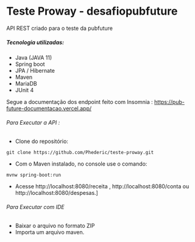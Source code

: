 # Teste Proway - desafiopubfuture

API REST criado para o teste da pubfuture

##### Tecnologia utilizadas:
- Java (JAVA 11)
- Spring boot
- JPA / Hibernate
- Maven
- MariaDB
- JUnit 4 


Segue a documentação dos endpoint feito com Insomnia : https://pub-future-documentacao.vercel.app/

###### Para Executar a API :
- Clone do repositório:
 ```
 git clone https://github.com/Phederic/teste-proway.git
 ```
- Com o Maven instalado, no console use o comando: 
 ```
 mvnw spring-boot:run
 ```
- Acesse http://localhost:8080/receita , http://localhost:8080/conta ou http://localhost:8080/despesas.]

###### Para Executar com IDE
- Baixar o arquivo no formato ZIP
- Importa um arquivo maven.
